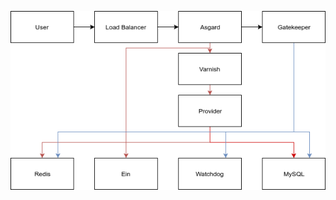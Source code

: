 <!-- TITLE: Architecture -->

![Overall Architecture](/uploads/development/overall-architecture.png "Overall Architecture")